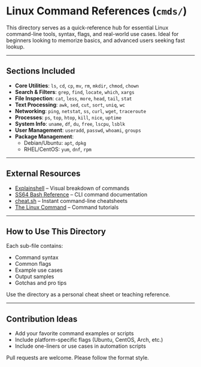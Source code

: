 #  Linux Command References (`cmds/`)

This directory serves as a quick-reference hub for essential Linux command-line tools, syntax, flags, and real-world use cases. Ideal for beginners looking to memorize basics, and advanced users seeking fast lookup.

---

##  Sections Included

- **Core Utilities**: `ls`, `cd`, `cp`, `mv`, `rm`, `mkdir`, `chmod`, `chown`
- **Search & Filters**: `grep`, `find`, `locate`, `which`, `xargs`
- **File Inspection**: `cat`, `less`, `more`, `head`, `tail`, `stat`
- **Text Processing**: `awk`, `sed`, `cut`, `sort`, `uniq`, `wc`
- **Networking**: `ping`, `netstat`, `ss`, `curl`, `wget`, `traceroute`
- **Processes**: `ps`, `top`, `htop`, `kill`, `nice`, `uptime`
- **System Info**: `uname`, `df`, `du`, `free`, `lscpu`, `lsblk`
- **User Management**: `useradd`, `passwd`, `whoami`, `groups`
- **Package Management**:
  - Debian/Ubuntu: `apt`, `dpkg`
  - RHEL/CentOS: `yum`, `dnf`, `rpm`

---

##  External Resources

- [Explainshell](https://explainshell.com/) – Visual breakdown of commands
- [SS64 Bash Reference](https://ss64.com/bash/) – CLI command documentation
- [cheat.sh](https://cheat.sh) – Instant command-line cheatsheets
- [The Linux Command](http://linuxcommand.org/lc3_learning_the_shell.php) – Command tutorials

---

##  How to Use This Directory

Each sub-file contains:
- Command syntax
- Common flags
- Example use cases
- Output samples
- Gotchas and pro tips

Use the directory as a personal cheat sheet or teaching reference.

---

##  Contribution Ideas

- Add your favorite command examples or scripts
- Include platform-specific flags (Ubuntu, CentOS, Arch, etc.)
- Include one-liners or use cases in automation scripts

Pull requests are welcome. Please follow the format style.


